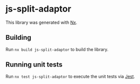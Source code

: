 # js-split-adaptor

This library was generated with [Nx](https://nx.dev).

## Building

Run `nx build js-split-adaptor` to build the library.

## Running unit tests

Run `nx test js-split-adaptor` to execute the unit tests via [Jest](https://jestjs.io).
